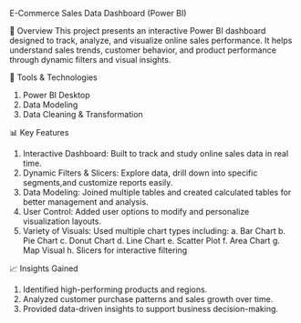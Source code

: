 E-Commerce Sales Data Dashboard (Power BI)

📌 Overview
This project presents an interactive Power BI dashboard designed to track, analyze, and visualize online sales performance.
It helps understand sales trends, customer behavior, and product performance through dynamic filters and visual insights.

🧰 Tools & Technologies
 1. Power BI Desktop
 2. Data Modeling
 3. Data Cleaning & Transformation

📊 Key Features
 1. Interactive Dashboard: Built to track and study online sales data in real time.
 2. Dynamic Filters & Slicers: Explore data, drill down into specific segments,and     customize reports easily.
 3. Data Modeling: Joined multiple tables and created calculated tables for better     management and analysis.
 4. User Control: Added user options to modify and personalize visualization           layouts.
 5. Variety of Visuals: Used multiple chart types including:
    a. Bar Chart
    b. Pie Chart
    c. Donut Chart
    d. Line Chart
    e. Scatter Plot
    f. Area Chart
    g. Map Visual
    h. Slicers for interactive filtering

📈 Insights Gained
 1. Identified high-performing products and regions.
 2. Analyzed customer purchase patterns and sales growth over time.
 3. Provided data-driven insights to support business decision-making.
